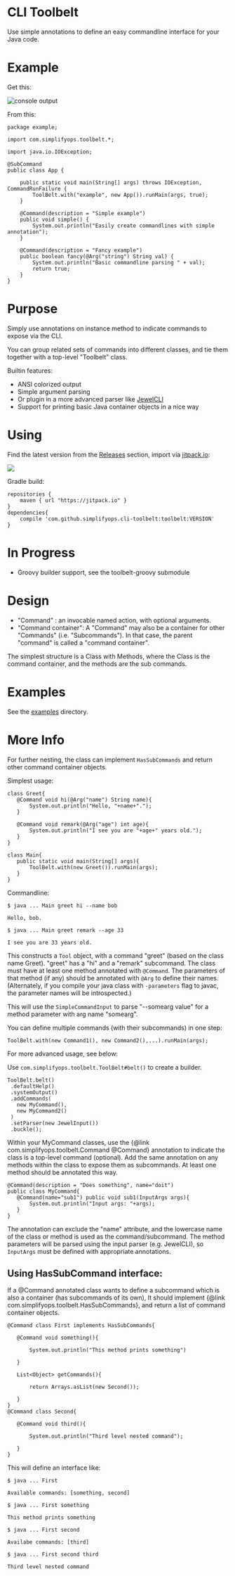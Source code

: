 # CLI Toolbelt

Use simple annotations to define an easy commandline interface for your Java code.

# Example

Get this:

![console output](https://github.com/simplifyops/cli-toolbelt/raw/master/examples/demo/img/screenshot-console1.png)

From this:

~~~ {.java}
package example;

import com.simplifyops.toolbelt.*;

import java.io.IOException;

@SubCommand
public class App {

    public static void main(String[] args) throws IOException, CommandRunFailure {
        ToolBelt.with("example", new App()).runMain(args, true);
    }

    @Command(description = "Simple example")
    public void simple() {
        System.out.println("Easily create commandlines with simple annotation");
    }

    @Command(description = "Fancy example")
    public boolean fancy(@Arg("string") String val) {
        System.out.println("Basic commandline parsing " + val);
        return true;
    }
}
~~~

# Purpose

Simply use annotations on instance method to indicate commands to expose via the CLI.
 
You can group related sets of commands into different classes, and tie them together
with a top-level "Toolbelt" class.

Builtin features:
 
* ANSI colorized output
* Simple argument parsing 
* Or plugin in a more advanced parser like [JewelCLI][]
* Support for printing basic Java container objects in a nice way

[JewelCLI]: https://github.com/lexicalscope/jewelcli/

# Using

Find the latest version from the [Releases][] section, import via [jitpack.io](https://jitpack.io/#simplifyops/cli-toolbelt):

[![](https://jitpack.io/v/simplifyops/cli-toolbelt.svg)](https://jitpack.io/#simplifyops/cli-toolbelt)

Gradle build:

~~~ {.groovy}
repositories {
    maven { url "https://jitpack.io" }
}
dependencies{
    compile 'com.github.simplifyops.cli-toolbelt:toolbelt:VERSION'
}
~~~

[Releases]: https://github.com/simplifyops/cli-toolbelt/releases

# In Progress

* Groovy builder support, see the toolbelt-groovy submodule

# Design

* "Command" : an invocable named action, with optional arguments.
* "Command container": A "Command" may also be a container for other "Commands" (i.e. "Subcommands"). 
    In that case, the parent "command" is called a "command container". 

The simplest structure is a Class with Methods, where the Class is the command container, and the methods are the
sub commands.

# Examples

See the [examples](https://github.com/simplifyops/cli-toolbelt/tree/master/examples) directory.

# More Info

For further nesting, the class can implement `HasSubCommands` and return
other command container objects. 

Simplest usage: 


~~~ {.java}
class Greet{
   @Command void hi(@Arg("name") String name){
       System.out.println("Hello, "+name+".");
   }

   @Command void remark(@Arg("age") int age){
       System.out.println("I see you are "+age+" years old.");
   }
}

class Main{
   public static void main(String[] args){
       ToolBelt.with(new Greet()).runMain(args);
   }
}
~~~

Commandline:  


    $ java ... Main greet hi --name bob

    Hello, bob.

    $ java ... Main greet remark --age 33

    I see you are 33 years old.



This constructs a `Tool` object, with a command "greet" (based on the class name
Greet).  "greet" has a "hi" and a "remark" subcommand. The class must have at least 
one method annotated with `@Command`.  The parameters of that
method (if any) should be annotated with `@Arg` to define their names.
(Alternately, if you compile your java class with `-parameters` flag to javac, the parameter names will be
introspected.)

This will use the `SimpleCommandInput` to parse "--somearg value" for a
method parameter with arg name "somearg".

You can define multiple commands (with their subcommands) in one step: 

~~~{.java}
ToolBelt.with(new Command1(), new Command2(),...).runMain(args);
~~~

For more advanced usage, see below:

Use `com.simplifyops.toolbelt.ToolBelt#belt()` to create a builder.


~~~~ {.java}
ToolBelt.belt()
 .defaultHelp()
 .systemOutput()
 .addCommands(
   new MyCommand(),
   new MyCommand2()
 )
 .setParser(new JewelInput())
 .buckle();
~~~~


Within your MyCommand classes, use the {@link com.simplifyops.toolbelt.Command @Command} annotation to indicate the
class is a top-level command (optional).  Add the same annotation on any methods within the class to expose them
as subcommands. At least one method should be annotated this way.


~~~ {.java}
@Command(description = "Does something", name="doit")
public class MyCommand{
   @Command(name="sub1") public void sub1(InputArgs args){
       System.out.println("Input args: "+args);
   }
}
~~~


The annotation can exclude the "name" attribute, and the lowercase name of the class or method is used as the
command/subcommand.  The method parameters will be parsed using the input parser (e.g. JewelCLI), so
`InputArgs` must be defined with appropriate annotations.


## Using HasSubCommand interface:


If a @Command annotated class wants to define a subcommand which is also a container (has subcommands of
its own), It should implement {@link com.simplifyops.toolbelt.HasSubCommands}, and return a list of command
container objects.


~~~{.java}
@Command class First implements HasSubCommands{

   @Command void something(){

       System.out.println("This method prints something")

   }

   List<Object> getCommands(){

       return Arrays.asList(new Second());

   }
}
@Command class Second{

   @Command void third(){

       System.out.println("Third level nested command");

   }
}
~~~

This will define an interface like:


    $ java ... First

    Available commands: [something, second]

    $ java ... First something

    This method prints something

    $ java ... First second

    Availabe commands: [third]

    $ java ... First second third

    Third level nested command
